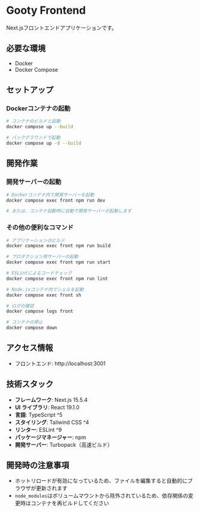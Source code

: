 # Gooty Frontend

Next.jsフロントエンドアプリケーションです。

## 必要な環境

- Docker
- Docker Compose

## セットアップ

### Dockerコンテナの起動

```bash
# コンテナのビルドと起動
docker compose up --build

# バックグラウンドで起動
docker compose up -d --build
```

## 開発作業

### 開発サーバーの起動

```bash
# Dockerコンテナ内で開発サーバーを起動
docker compose exec front npm run dev

# または、コンテナ起動時に自動で開発サーバーが起動します
```

### その他の便利なコマンド

```bash
# アプリケーションのビルド
docker compose exec front npm run build

# プロダクション用サーバーの起動
docker compose exec front npm run start

# ESLintによるコードチェック
docker compose exec front npm run lint

# Node.jsコンテナ内でシェルを起動
docker compose exec front sh

# ログの確認
docker compose logs front

# コンテナの停止
docker compose down
```

## アクセス情報

- フロントエンド: http://localhost:3001

## 技術スタック

- **フレームワーク**: Next.js 15.5.4
- **UI ライブラリ**: React 19.1.0
- **言語**: TypeScript ^5
- **スタイリング**: Tailwind CSS ^4
- **リンター**: ESLint ^9
- **パッケージマネージャー**: npm
- **開発サーバー**: Turbopack（高速ビルド）

## 開発時の注意事項

- ホットリロードが有効になっているため、ファイルを編集すると自動的にブラウザが更新されます
- `node_modules`はボリュームマウントから除外されているため、依存関係の変更時はコンテナを再ビルドしてください

